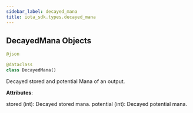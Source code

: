 ```yaml
---
sidebar_label: decayed_mana
title: iota_sdk.types.decayed_mana
---
```


## DecayedMana Objects

```python
@json

@dataclass
class DecayedMana()
```

Decayed stored and potential Mana of an output.

**Attributes**:

  stored (int):
  Decayed stored mana.
  potential (int):
  Decayed potential mana.

